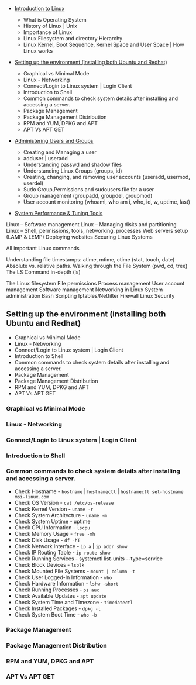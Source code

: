 - [Introduction to Linux](#Introduction-to-Linux)
  - What is Operating System
  - History of Linux | Unix
  - Importance of Linux
  - Linux Filesystem and directory Hierarchy
  - Linux Kernel, Boot Sequence, Kernel Space and User Space | How Linux works
- [Setting up the environment (installing both Ubuntu and Redhat)](#setting-up-the-environment-installing-both-ubuntu-and-redhat)
  - Graphical vs Minimal Mode
  - Linux - Networking
  - Connect/Login to Linux system | Login Client
  - Introduction to Shell
  - Common commands to check system details after installing and accessing a server.
  - Package Management
  - Package Management Distribution
  - RPM and YUM, DPKG and APT
  - APT Vs APT GET
- [Administering Users and Groups](#Administering-Users-and-Groups)
  - Creating and Managing a user
  - adduser | useradd
  - Understanding passwd and shadow files
  - Understanding Linux Groups (groups, id)
  - Creating, changing, and removing user accounts (useradd, usermod, userdel)
  - Sudo Group,Permissions and sudousers file for a user
  - Group management (groupadd, groupdel, groupmod)
  - User account monitoring (whoami, who am i, who, id, w, uptime, last)

- [System Performance & Tuning Tools]()

Linux – Software management
Linux – Managing disks and partitioning
Linux – Shell, permissions, tools, networking, processes
Web servers setup (LAMP & LEMP)
Deploying websites
Securing Linux Systems

All important Linux commands

Understanding file timestamps: atime, mtime, ctime (stat, touch, date)
Absolute vs. relative paths. Walking through the File System (pwd, cd, tree)
The LS Command in-depth (ls)

The Linux filesystem
File permissions
Process management
User account management
Software management
Networking in Linux
System administration
Bash Scripting
Iptables/Netfilter Firewall
Linux Security







## Setting up the environment (installing both Ubuntu and Redhat)
  - Graphical vs Minimal Mode
  - Linux - Networking
  - Connect/Login to Linux system | Login Client
  - Introduction to Shell
  - Common commands to check system details after installing and accessing a server.
  - Package Management
  - Package Management Distribution
  - RPM and YUM, DPKG and APT
  - APT Vs APT GET

### Graphical vs Minimal Mode
### Linux - Networking
### Connect/Login to Linux system | Login Client
### Introduction to Shell
### Common commands to check system details after installing and accessing a server.
- Check Hostname - `hostname` | `hostnamectl` | `hostnamectl set-hostname msi-linux.com`
- Check OS Version - `cat /etc/os-release`
- Check Kernel Version - `uname -r`
- Check System Architecture - `uname -m`
- Check System Uptime - uptime
- Check CPU Information - `lscpu`
- Check Memory Usage - `free -mh`
- Check Disk Usage - `df -hT`
- Check Network Interface - `ip a` | `ip addr show`
- Check IP Routing Table - `ip route show`
- Check Running Services - systemctl list-units --type=service
- Check Block Devices - `lsblk`
- Check Mounted File Systems - `mount | column -t`
- Check User Logged-In Information - `who`
- Check Hardware Information - `lshw -short`
- Check Running Processes - `ps aux`
- Check Available Updates - `apt update`
- Check System Time and Timezone - `timedatectl`
- Check Installed Packages - `dpkg -l`
- Check System Boot Time - `who -b`



### Package Management
### Package Management Distribution
### RPM and YUM, DPKG and APT
### APT Vs APT GET




